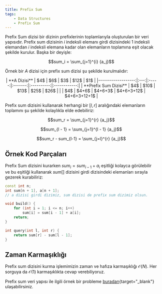 ```yaml
---
title: Prefix Sum
tags:
    - Data Structures
    - Prefix Sum
---
```


Prefix Sum dizisi bir dizinin prefixlerinin toplamlarıyla oluşturulan bir veri yapısıdır. Prefix sum dizisinin $i$ indeksli elemanı girdi dizisindeki $1$ indeksli elemandan $i$ indeksli elemana kadar olan elemanların toplamına eşit olacak şekilde kurulur. Başka bir deyişle:

$$sum_i = \sum_{j=1}^{i} {a_j}$$

Örnek bir $A$ dizisi için prefix sum dizisi şu şekilde kurulmalıdır:

<div align="center" markdown="1">
| **A Dizisi**          | $4$ | $6$   | $3$     | $12$       | $1$          |
|-------------------:|:---:|:-----:|:-------:|:----------:|:------------:|
| **Prefix Sum Dizisi** | $4$ | $10$  | $13$    | $25$       | $26$         |
|                   | $4$ | $4+6$ | $4+6+3$ | $4+6+3+12$ | $4+6+3+12+1$ |
</div>

Prefix sum dizisini kullanarak herhangi bir $[l,r]$ aralığındaki elemanların toplamını şu şekilde kolaylıkla elde edebiliriz:

$$sum_r = \sum_{j=1}^{r} {a_j}$$

$$sum_{l - 1} = \sum_{j=1}^{l - 1} {a_j}$$

$$sum_r - sum_{l-1} = \sum_{j=l}^{r} {a_j}$$

## Örnek Kod Parçaları

Prefix Sum dizisini kurarken $sum_i = sum_{i - 1} + a_i$ eşitliği kolayca görülebilir ve bu eşitliği kullanarak $sum[]$ dizisini girdi dizisindeki elemanları sırayla gezerek kurabiliriz:

```c++
const int n;
int sum[n + 1], a[n + 1];
// a dizisi girdi dizimiz, sum dizisi de prefix sum dizimiz olsun.

void build() {
    for (int i = 1; i <= n; i++)
        sum[i] = sum[i - 1] + a[i];
    return;
}

int query(int l, int r) {
    return sum[r] - sum[l - 1];
}
```

## Zaman Karmaşıklığı

Prefix sum dizisini kurma işlemimizin zaman ve hafıza karmaşıklığı $\mathcal{O}(N)$. Her sorguya da $\mathcal{O}(1)$ karmaşıklıkta cevap verebiliyoruz.

Prefix sum veri yapısı ile ilgili örnek bir probleme [buradan](https://codeforces.com/problemset/problem/816/B){target="_blank"} ulaşabilirsiniz.

